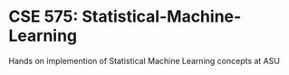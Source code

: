 # CSE 575: Statistical-Machine-Learning
 
Hands on implemention of Statistical Machine Learning concepts at ASU
